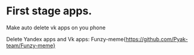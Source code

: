 # First stage apps.

Make auto delete vk apps on you phone

Delete Yandex apps and Vk apps: Funzy-meme{https://github.com/Pyak-team/Funzy-meme}
